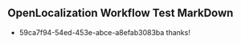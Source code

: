 ## OpenLocalization Workflow Test MarkDown
* 59ca7f94-54ed-453e-abce-a8efab3083ba thanks!

<!--HONumber=Jul16_HO2-->


